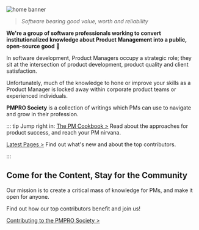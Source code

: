 ![home banner](/site-banner.png)
> *Software bearing good value, worth and reliability*

**We're a group of software professionals working to convert institutionalized knowledge about Product Management into a public, open-source good** :book:

In software development, Product Managers occupy a strategic role; they sit at the intersection of product development, product quality and client satisfaction.

Unfortunately, much of the knowledge to hone or improve your skills as a Product Manager is locked away within corporate product teams or experienced individuals.

**PMPRO Society** is a collection of writings which PMs can use to navigate and grow in their profession.

::: tip Jump right in:
[The PM Cookbook >](./cookbook/readme.md)
Read about the approaches for product success, and reach your PM nirvana.

[Latest Pages >](./latest/readme.md)
Find out what's new and about the top contributors.

:::

## Come for the Content, Stay for the Community
Our mission is to create a critical mass of knowledge for PMs, and make it open for anyone. 

Find out how our top contributors benefit and join us!

[Contributing to the PMPRO Society >](./contribute)

